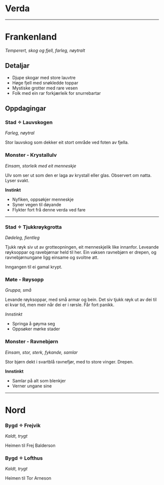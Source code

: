 # Verda

----

# Frankenland

*Temperert, skog og fjell, farleg, nøytralt*

## Detaljar

- Djupe skogar med store lauvtre
- Høge fjell med snøkledde toppar
- Mystiske grotter med rare vesen
- Folk med ein rar forkjærleik for snurrebartar

## Oppdagingar

### Stad ✧ Lauvskogen

*Farleg, nøytral*

Stor lauvskog som dekker eit stort område ved foten av fjella.

### Monster - Krystallulv
*Einsam, storleik med eit menneskje*

Ulv som ser ut som den er laga av krystall eller glas. Observert om natta. Lyser svakt.

**Instinkt**
- Nyfiken, oppsøkjer menneskje
- Syner vegen til døyande
- Flykter fort frå denne verda ved fare

----

### Stad ✧ Tjukkrøykgrotta

*Dødeleg, fientleg*

Tjukk røyk siv ut av grotteopningen, eit menneskjelik like innanfor. Leveande røyksoppar og ravebjørnar held til her. Ein vaksen ravnebjørn er drepen, og ravnebjørnungane ligg einsame og svoltne att. 

Inngangen til ei gamal krypt.

### Møte - Røysopp

*Gruppa, små*

Levande røyksoppar, med små armar og bein. Det siv tjukk røyk ut av dei til ei kvar tid, men meir når dei er i rørsle. Får fort panikk.

*Innstinkt*
- Springa å gøyma seg
- Oppsøker mørke stader

### Monster - Ravnebjørn

*Einsam, stor, sterk, fykande, samlar*

Stor bjørn dekt i svartblå ravnefjør, med to store vinger. Drepen.

**Innstinkt**
- Samlar på alt som blenkjer
- Verner ungane sine

----

# Nord

### Bygd ✧ Frejvik

*Kaldt, trygt*

Heimen til Frej Balderson

### Bygd ✧ Lofthus

*Kaldt, trygt*

Heimen til Tor Arneson
